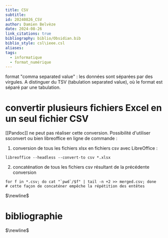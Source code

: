 ```yaml
---
title: CSV
subtitle: 
id: 20240826_CSV
author: Damien Belvèze
date: 2024-08-26
link_citations: true
bibliography: biblio/Obsidian.bib
biblio_style: csl\ieee.csl
aliases: 
tags:
  - informatique
  - format_numérique
---
```

format "comma separated value" : les données sont séparées par des virgules. A distinguer du TSV (tabulation separated value), où le format est séparé par une tabulation. 

# convertir plusieurs fichiers Excel en un seul fichier CSV 

[[Pandoc]] ne peut pas réaliser cette conversion. Possibilité d'utiliser ssconvert ou bien libreoffice en ligne de commande : 

1. conversion de tous les fichiers xlsx en fichiers csv avec LibreOffice : 
```shell
libreoffice --headless --convert-to csv *.xlsx
```
2. concaténation de tous les fichiers csv résultant de la précédente conversion
```shell
for f in *.csv; do cat "`pwd`/$f" | tail -n +2 >> merged.csv; done
# cette façon de concaténer empêche la répétition des entêtes
```


$\newline$
# bibliographie
$\newline$






